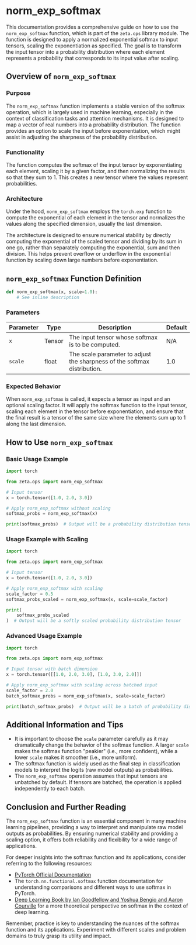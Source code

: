 # norm_exp_softmax


This documentation provides a comprehensive guide on how to use the `norm_exp_softmax` function, which is part of the `zeta.ops` library module. The function is designed to apply a normalized exponential softmax to input tensors, scaling the exponentiation as specified. The goal is to transform the input tensor into a probability distribution where each element represents a probability that corresponds to its input value after scaling.

## Overview of `norm_exp_softmax`

### Purpose

The `norm_exp_softmax` function implements a stable version of the softmax operation, which is largely used in machine learning, especially in the context of classification tasks and attention mechanisms. It is designed to map a vector of real numbers into a probability distribution. The function provides an option to scale the input before exponentiation, which might assist in adjusting the sharpness of the probability distribution.

### Functionality

The function computes the softmax of the input tensor by exponentiating each element, scaling it by a given factor, and then normalizing the results so that they sum to 1. This creates a new tensor where the values represent probabilities.

### Architecture

Under the hood, `norm_exp_softmax` employs the `torch.exp` function to compute the exponential of each element in the tensor and normalizes the values along the specified dimension, usually the last dimension.

The architecture is designed to ensure numerical stability by directly computing the exponential of the scaled tensor and dividing by its sum in one go, rather than separately computing the exponential, sum and then division. This helps prevent overflow or underflow in the exponential function by scaling down large numbers before exponentiation.

## `norm_exp_softmax` Function Definition

```python
def norm_exp_softmax(x, scale=1.0):
    # See inline description
```

### Parameters

| Parameter | Type      | Description                                        | Default |
|-----------|-----------|----------------------------------------------------|---------|
| `x`       | Tensor    | The input tensor whose softmax is to be computed.  | N/A     |
| `scale`   | float     | The scale parameter to adjust the sharpness of the softmax distribution. | 1.0     |

### Expected Behavior

When `norm_exp_softmax` is called, it expects a tensor as input and an optional scaling factor. It will apply the softmax function to the input tensor, scaling each element in the tensor before exponentiation, and ensure that the final result is a tensor of the same size where the elements sum up to 1 along the last dimension.

## How to Use `norm_exp_softmax`

### Basic Usage Example

```python
import torch

from zeta.ops import norm_exp_softmax

# Input tensor
x = torch.tensor([1.0, 2.0, 3.0])

# Apply norm_exp_softmax without scaling
softmax_probs = norm_exp_softmax(x)

print(softmax_probs)  # Output will be a probability distribution tensor
```

### Usage Example with Scaling

```python
import torch

from zeta.ops import norm_exp_softmax

# Input tensor
x = torch.tensor([1.0, 2.0, 3.0])

# Apply norm_exp_softmax with scaling
scale_factor = 0.5
softmax_probs_scaled = norm_exp_softmax(x, scale=scale_factor)

print(
    softmax_probs_scaled
)  # Output will be a softly scaled probability distribution tensor
```

### Advanced Usage Example

```python
import torch

from zeta.ops import norm_exp_softmax

# Input tensor with batch dimension
x = torch.tensor([[1.0, 2.0, 3.0], [1.0, 3.0, 2.0]])

# Apply norm_exp_softmax with scaling across batched input
scale_factor = 2.0
batch_softmax_probs = norm_exp_softmax(x, scale=scale_factor)

print(batch_softmax_probs)  # Output will be a batch of probability distribution tensors
```

## Additional Information and Tips

- It is important to choose the `scale` parameter carefully as it may dramatically change the behavior of the softmax function. A larger `scale` makes the softmax function "peakier" (i.e., more confident), while a lower `scale` makes it smoother (i.e., more uniform).
- The softmax function is widely used as the final step in classification models to interpret the logits (raw model outputs) as probabilities.
- The `norm_exp_softmax` operation assumes that input tensors are unbatched by default. If tensors are batched, the operation is applied independently to each batch.

## Conclusion and Further Reading

The `norm_exp_softmax` function is an essential component in many machine learning pipelines, providing a way to interpret and manipulate raw model outputs as probabilities. By ensuring numerical stability and providing a scaling option, it offers both reliability and flexibility for a wide range of applications.

For deeper insights into the softmax function and its applications, consider referring to the following resources:
- [PyTorch Official Documentation](https://pytorch.org/docs/stable/nn.html#torch.nn.Softmax)
- The `torch.nn.functional.softmax` function documentation for understanding comparisons and different ways to use softmax in PyTorch.
- [Deep Learning Book by Ian Goodfellow and Yoshua Bengio and Aaron Courville](https://www.deeplearningbook.org/) for a more theoretical perspective on softmax in the context of deep learning.

Remember, practice is key to understanding the nuances of the softmax function and its applications. Experiment with different scales and problem domains to truly grasp its utility and impact.
